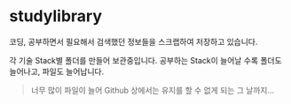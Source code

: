 # studylibrary

코딩, 공부하면서 필요해서 검색했던 정보들을 스크랩하여 저장하고 있습니다.

각 기술 Stack별 폴더를 만들어 보관중입니다. 공부하는 Stack이 늘어날 수록 폴더도 늘어나고, 파일도 늘어납니다.

> 너무 많이 파일이 늘어 Github 상에서는 유지를 할 수 없게 되는 그 날까지...
